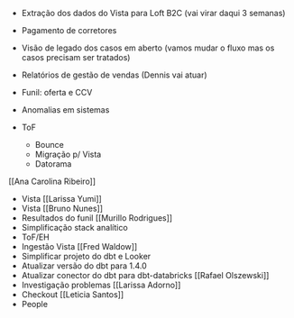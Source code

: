 - Extração dos dados do Vista para Loft B2C (vai virar daqui 3 semanas)
- Pagamento de corretores
- Visão de legado dos casos em aberto (vamos mudar o fluxo mas os casos precisam ser tratados)
- Relatórios de gestão de vendas (Dennis vai atuar)
- Funil: oferta e CCV 
- Anomalias em sistemas

- ToF
	- Bounce
	- Migração p/ Vista
	- Datorama

[[Ana Carolina Ribeiro]]
- Vista
[[Larissa Yumi]]
- Vista
[[Bruno Nunes]]
- Resultados do funil
[[Murillo Rodrigues]]
- Simplificação stack analítico
- ToF/EH
- Ingestão Vista
[[Fred Waldow]]
- Simplificar projeto do dbt e Looker
- Atualizar versão do dbt para 1.4.0
- Atualizar conector do dbt para dbt-databricks
[[Rafael Olszewski]]
- Investigação problemas
[[Larissa Adorno]]
- Checkout
[[Leticia Santos]]
- People